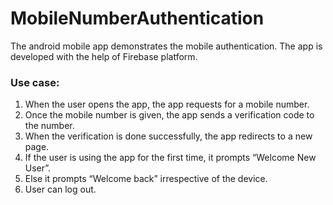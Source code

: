 # MobileNumberAuthentication

The android mobile app demonstrates the mobile authentication. The app is developed with the help of Firebase platform.

### Use case:
1. When the user opens the app, the app requests for a mobile number. 
2. Once the mobile number is given, the app sends a verification code to the number. 
3. When the verification is done successfully, the app redirects to a new page.
4. If the user is using the app for the first time, it prompts “Welcome New User”.
5. Else it prompts “Welcome back” irrespective of the device.
6. User can log out.
